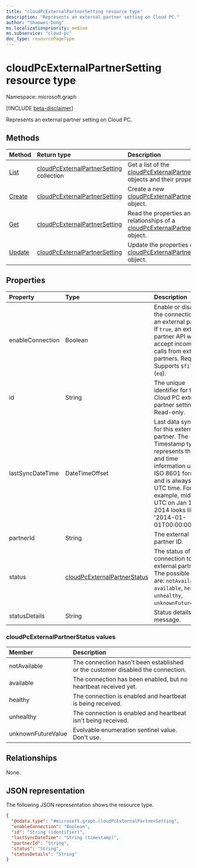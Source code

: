 ```yaml
---
title: "cloudPcExternalPartnerSetting resource type"
description: "Represents an external partner setting on Cloud PC."
author: "Shaowei-Dong"
ms.localizationpriority: medium
ms.subservice: "cloud-pc"
doc_type: resourcePageType
---
```


# cloudPcExternalPartnerSetting resource type

Namespace: microsoft.graph

[!INCLUDE [beta-disclaimer](../../includes/beta-disclaimer.md)]

Represents an external partner setting on Cloud PC.

## Methods
|Method|Return type|Description|
|:---|:---|:---|
|[List](../api/virtualendpoint-list-externalpartnersettings.md)|[cloudPcExternalPartnerSetting](../resources/cloudpcexternalpartnersetting.md) collection|Get a list of the [cloudPcExternalPartnerSetting](../resources/cloudpcexternalpartnersetting.md) objects and their properties.|
|[Create](../api/virtualendpoint-post-externalpartnersettings.md)|[cloudPcExternalPartnerSetting](../resources/cloudpcexternalpartnersetting.md)|Create a new [cloudPcExternalPartnerSetting](../resources/cloudpcexternalpartnersetting.md) object.|
|[Get](../api/cloudpcexternalpartnersetting-get.md)|[cloudPcExternalPartnerSetting](../resources/cloudpcexternalpartnersetting.md)|Read the properties and relationships of a [cloudPcExternalPartnerSetting](../resources/cloudpcexternalpartnersetting.md) object.|
|[Update](../api/cloudpcexternalpartnersetting-update.md)|[cloudPcExternalPartnerSetting](../resources/cloudpcexternalpartnersetting.md)|Update the properties of a [cloudPcExternalPartnerSetting](../resources/cloudpcexternalpartnersetting.md) object.|

## Properties
|Property|Type|Description|
|:---|:---|:---|
|enableConnection|Boolean|Enable or disable the connection to an external partner. If `true`, an external partner API will accept incoming calls from external partners. Required. Supports `$filter` (`eq`).|
|id|String|The unique identifier for the Cloud PC external partner setting. Read-only. |
|lastSyncDateTime|DateTimeOffset|Last data sync time for this external partner. The Timestamp type represents the date and time information using ISO 8601 format and is always in UTC time. For example, midnight UTC on Jan 1, 2014 looks like this: '2014-01-01T00:00:00Z'.|
|partnerId|String|The external partner ID.|
|status|[cloudPcExternalPartnerStatus](#cloudpcexternalpartnerstatus-values)|The status of the connection to the external partner. The possible values are: `notAvailable`, `available`, `healthy`, `unhealthy`, `unknownFutureValue`.|
|statusDetails|String|Status details message.|

### cloudPcExternalPartnerStatus values 
|Member|Description|
|:---|:---|
|notAvailable|The connection hasn't been established or the customer disabled the connection.|
|available|The connection has been enabled, but no heartbeat received yet.|
|healthy|The connection is enabled and heartbeat is being received.|
|unhealthy|The connection is enabled and heartbeat isn't being received.|
|unknownFutureValue|Evolvable enumeration sentinel value. Don't use.|

## Relationships
None.

## JSON representation
The following JSON representation shows the resource type.
<!-- {
  "blockType": "resource",
  "keyProperty": "id",
  "@odata.type": "microsoft.graph.cloudPcExternalPartnerSetting",
  "baseType": "microsoft.graph.entity",
  "openType": false
}
-->
``` json
{
  "@odata.type": "#microsoft.graph.cloudPcExternalPartnerSetting",
  "enableConnection": "Boolean",  
  "id": "String (identifier)",
  "lastSyncDateTime": "String (timestamp)",
  "partnerId": "String",
  "status": "String",
  "statusDetails": "String"
}
```

